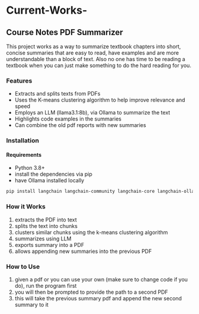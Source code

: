 # Current-Works-

## Course Notes PDF Summarizer 
This project works as a way to summarize textbook chapters into short, concise summaries that are easy to read, have examples and are more understandable than a block of text. Also no one has time to be reading a textbook when you can just make something to do the hard reading for you. 

### Features 
- Extracts and splits texts from PDFs
- Uses the K-means clustering algorithm to help improve relevance and speed
- Employs an LLM (llama3.1:8b), via Ollama to summarize the text
- Highlights code examples in the summaries
- Can combine the old pdf reports with new summaries

### Installation 
#### Requirements 
- Python 3.8+
- install the dependencies via pip
- have Ollama installed locally 

```bash
pip install langchain langchain-community langchain-core langchain-ollama langchain-huggingface sentence-transformers fpdf pdfplumber torch
```

### How it Works 
1. extracts the PDF into text
2. splits the text into chunks
3. clusters similar chunks using the k-means clustering algorithm
4. summarizes using LLM
5. exports summary into a PDF
6. allows appending new summaries into the previous PDF

### How to Use 
1. given a pdf or you can use your own (make sure to change code if you do), run the program first
2. you will then be prompted to provide the path to a second PDF
3. this will take the previous summary pdf and append the new second summary to it
   




